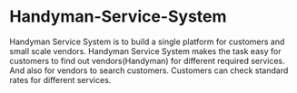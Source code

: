 # Handyman-Service-System
Handyman Service System is to build a single platform for customers and small scale vendors. Handyman Service System makes the task easy for customers to find out vendors(Handyman) for different required services. And also for vendors to search customers. Customers can check standard rates for different services.
